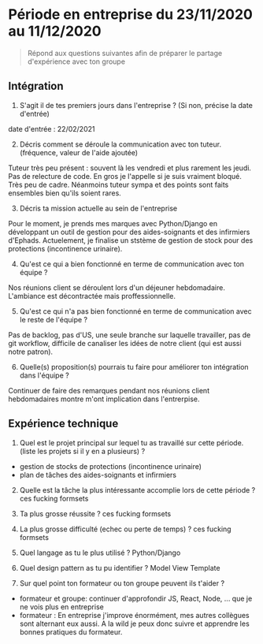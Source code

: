 # Période en entreprise du 23/11/2020 au 11/12/2020

> Répond aux questions suivantes afin de préparer le partage d'expérience avec ton groupe

## Intégration

1. S'agit il de tes premiers jours dans l'entreprise ? (Si non, précise la date d'entrée)

date d'entrée : 22/02/2021

2. Décris comment se déroule la communication avec ton tuteur. (fréquence, valeur de l'aide ajoutée)

Tuteur très peu présent : souvent là les vendredi et plus rarement les jeudi. Pas de relecture de code. En gros je l'appelle si je suis vraiment bloqué. Très peu de cadre. Néanmoins tuteur sympa et des points sont faits ensembles bien qu'ils soient rares.

3. Décris ta mission actuelle au sein de l'entreprise

Pour le moment, je prends mes marques avec Python/Django en développant un outil de gestion pour des aides-soignants et des infirmiers d'Ephads. Actuelement, je finalise un ststème de gestion de stock pour des protections (incontinence urinaire).

4. Qu'est ce qui a bien fonctionné en terme de communication avec ton équipe ?

Nos réunions client se déroulent lors d'un déjeuner hebdomadaire. L'ambiance est décontractée mais proffessionnelle.

5. Qu'est ce qui n'a pas bien fonctionné en terme de communication avec le reste de l'équipe ?

Pas de backlog, pas d'US, une seule branche sur laquelle travailler, pas de git workflow,  difficile de canaliser les idées de notre client (qui est aussi notre patron).

6. Quelle(s) proposition(s) pourrais tu faire pour améliorer ton intégration dans l'équipe ?

Continuer de faire des remarques pendant nos réunions client hebdomadaires montre m'ont implication dans l'entrerpise.

## Expérience technique

1. Quel est le projet principal sur lequel tu as travaillé sur cette période. (liste les projets si il y en a plusieurs) ?
- gestion de stocks de protections (incontinence urinaire)
- plan de tâches des aides-soignants et infirmiers

2. Quelle est la tâche la plus intéressante accomplie lors de cette période ?
ces fucking formsets

3. Ta plus grosse réussite ?
ces fucking formsets

4. La plus grosse difficulté (echec ou perte de temps) ?
ces fucking formsets

5. Quel langage as tu le plus utilisé ?
Python/Django

6. Quel design pattern as tu pu identifier ?
Model View Template

7. Sur quel point ton formateur ou ton groupe peuvent ils t'aider ?
- formateur et groupe: continuer d'approfondir JS, React, Node, ... que je ne vois plus en entreprise
- formateur : En entreprise j'improve énormément, mes autres collègues sont alternant eux aussi. A la wild je peux donc suivre et apprendre les bonnes pratiques du formateur.
